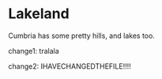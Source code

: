 Lakeland  
========   
  
Cumbria has some pretty hills, and lakes too.  

change1: tralala

change2: IHAVECHANGEDTHEFILE!!!!
